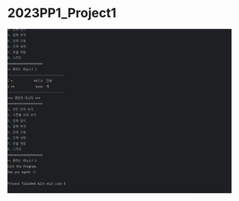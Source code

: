 # 2023PP1_Project1

<img src = "https://github.com/ParkMinjun0721/2023PP1_Project1/blob/master/Exit%20Screenshot.png" width="700" height="370"> 
